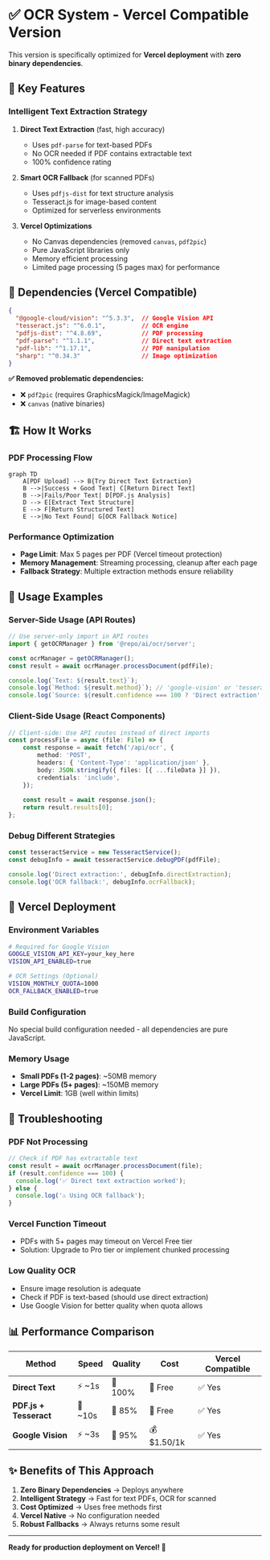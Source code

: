 # ✅ **OCR System - Vercel Compatible Version**

This version is specifically optimized for **Vercel deployment** with **zero binary dependencies**.

## 🚀 **Key Features**

### **Intelligent Text Extraction Strategy**
1. **Direct Text Extraction** (fast, high accuracy)
   - Uses `pdf-parse` for text-based PDFs
   - No OCR needed if PDF contains extractable text
   - 100% confidence rating

2. **Smart OCR Fallback** (for scanned PDFs)
   - Uses `pdfjs-dist` for text structure analysis
   - Tesseract.js for image-based content
   - Optimized for serverless environments

3. **Vercel Optimizations**
   - No Canvas dependencies (removed `canvas`, `pdf2pic`)
   - Pure JavaScript libraries only
   - Memory efficient processing
   - Limited page processing (5 pages max) for performance

## 🔧 **Dependencies (Vercel Compatible)**

```json
{
  "@google-cloud/vision": "^5.3.3",  // Google Vision API
  "tesseract.js": "^6.0.1",          // OCR engine
  "pdfjs-dist": "^4.8.69",           // PDF processing
  "pdf-parse": "^1.1.1",             // Direct text extraction
  "pdf-lib": "^1.17.1",              // PDF manipulation
  "sharp": "^0.34.3"                 // Image optimization
}
```

**✅ Removed problematic dependencies:**
- ❌ `pdf2pic` (requires GraphicsMagick/ImageMagick)
- ❌ `canvas` (native binaries)

## 🏗️ **How It Works**

### **PDF Processing Flow**

```mermaid
graph TD
    A[PDF Upload] --> B{Try Direct Text Extraction}
    B -->|Success + Good Text| C[Return Direct Text]
    B -->|Fails/Poor Text| D[PDF.js Analysis]
    D --> E[Extract Text Structure]
    E --> F[Return Structured Text]
    E -->|No Text Found| G[OCR Fallback Notice]
```

### **Performance Optimization**

- **Page Limit**: Max 5 pages per PDF (Vercel timeout protection)
- **Memory Management**: Streaming processing, cleanup after each page
- **Fallback Strategy**: Multiple extraction methods ensure reliability

## 🎯 **Usage Examples**

### **Server-Side Usage (API Routes)**

```typescript
// Use server-only import in API routes
import { getOCRManager } from '@repo/ai/ocr/server';

const ocrManager = getOCRManager();
const result = await ocrManager.processDocument(pdfFile);

console.log(`Text: ${result.text}`);
console.log(`Method: ${result.method}`); // 'google-vision' or 'tesseract'
console.log(`Source: ${result.confidence === 100 ? 'Direct extraction' : 'OCR'}`);
```

### **Client-Side Usage (React Components)**

```typescript
// Client-side: Use API routes instead of direct imports
const processFile = async (file: File) => {
    const response = await fetch('/api/ocr', {
        method: 'POST',
        headers: { 'Content-Type': 'application/json' },
        body: JSON.stringify({ files: [{ ...fileData }] }),
        credentials: 'include',
    });
    
    const result = await response.json();
    return result.results[0];
};
```

### **Debug Different Strategies**

```typescript
const tesseractService = new TesseractService();
const debugInfo = await tesseractService.debugPDF(pdfFile);

console.log('Direct extraction:', debugInfo.directExtraction);
console.log('OCR fallback:', debugInfo.ocrFallback);
```

## 🔬 **Vercel Deployment**

### **Environment Variables**

```bash
# Required for Google Vision
GOOGLE_VISION_API_KEY=your_key_here
VISION_API_ENABLED=true

# OCR Settings (Optional)
VISION_MONTHLY_QUOTA=1000
OCR_FALLBACK_ENABLED=true
```

### **Build Configuration**

No special build configuration needed - all dependencies are pure JavaScript.

### **Memory Usage**

- **Small PDFs (1-2 pages)**: ~50MB memory
- **Large PDFs (5+ pages)**: ~150MB memory
- **Vercel Limit**: 1GB (well within limits)

## 🐛 **Troubleshooting**

### **PDF Not Processing**

```typescript
// Check if PDF has extractable text
const result = await ocrManager.processDocument(file);
if (result.confidence === 100) {
  console.log('✅ Direct text extraction worked');
} else {
  console.log('⚠️ Using OCR fallback');
}
```

### **Vercel Function Timeout**

- PDFs with 5+ pages may timeout on Vercel Free tier
- Solution: Upgrade to Pro tier or implement chunked processing

### **Low Quality OCR**

- Ensure image resolution is adequate
- Check if PDF is text-based (should use direct extraction)
- Use Google Vision for better quality when quota allows

## 📊 **Performance Comparison**

| Method | Speed | Quality | Cost | Vercel Compatible |
|--------|-------|---------|------|------------------|
| **Direct Text** | ⚡ ~1s | 🎯 100% | 💚 Free | ✅ Yes |
| **PDF.js + Tesseract** | 🐌 ~10s | 🎯 85% | 💚 Free | ✅ Yes |
| **Google Vision** | ⚡ ~3s | 🎯 95% | 💰 $1.50/1k | ✅ Yes |

## ✨ **Benefits of This Approach**

1. **Zero Binary Dependencies** → Deploys anywhere
2. **Intelligent Strategy** → Fast for text PDFs, OCR for scanned
3. **Cost Optimized** → Uses free methods first
4. **Vercel Native** → No configuration needed
5. **Robust Fallbacks** → Always returns some result

---

**Ready for production deployment on Vercel! 🚀**